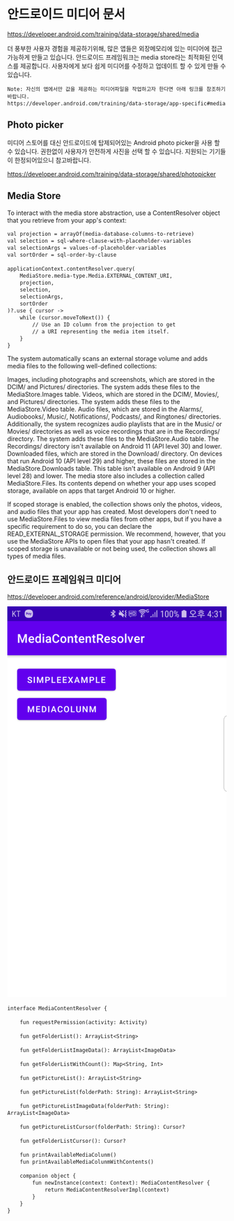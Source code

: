 # 안드로이드 미디어 문서
https://developer.android.com/training/data-storage/shared/media

더 풍부한 사용자 경험을 제공하기위해, 많은 앱들은 외장메모리에 있는 미디어에 접근 가능하게 만들고 있습니다. 안드로이드 프레임워크는 media store라는 최적화된 인덱스를 제공합니다. 사용자에게 보다 쉽게 미디어를 수정하고 업데이트 할 수 있게 만들 수 있습니다. 

```
Note: 자신의 앱에서만 값을 제공하는 미디어파일을 작업하고자 한다면 아래 링크를 참조하기바랍니다.
https://developer.android.com/training/data-storage/app-specific#media
```

## Photo picker
미디어 스토어를 대신 안드로이드에 탑제되어있는 Android photo picker을 사용 할 수 있습니다. 권한없이 사용자가 안전하게 사진을 선택 할 수 있습니다. 지원되는 기기들이 한정되어있으니 참고바랍니다.

https://developer.android.com/training/data-storage/shared/photopicker

## Media Store
To interact with the media store abstraction, use a ContentResolver object that you retrieve from your app's context:
```
val projection = arrayOf(media-database-columns-to-retrieve)
val selection = sql-where-clause-with-placeholder-variables
val selectionArgs = values-of-placeholder-variables
val sortOrder = sql-order-by-clause

applicationContext.contentResolver.query(
    MediaStore.media-type.Media.EXTERNAL_CONTENT_URI,
    projection,
    selection,
    selectionArgs,
    sortOrder
)?.use { cursor ->
    while (cursor.moveToNext()) {
        // Use an ID column from the projection to get
        // a URI representing the media item itself.
    }
}
```
The system automatically scans an external storage volume and adds media files to the following well-defined collections:

Images, including photographs and screenshots, which are stored in the DCIM/ and Pictures/ directories. The system adds these files to the MediaStore.Images table.
Videos, which are stored in the DCIM/, Movies/, and Pictures/ directories. The system adds these files to the MediaStore.Video table.
Audio files, which are stored in the Alarms/, Audiobooks/, Music/, Notifications/, Podcasts/, and Ringtones/ directories. Additionally, the system recognizes audio playlists that are in the Music/ or Movies/ directories as well as voice recordings that are in the Recordings/ directory. The system adds these files to the MediaStore.Audio table. The Recordings/ directory isn't available on Android 11 (API level 30) and lower.
Downloaded files, which are stored in the Download/ directory. On devices that run Android 10 (API level 29) and higher, these files are stored in the MediaStore.Downloads table. This table isn't available on Android 9 (API level 28) and lower.
The media store also includes a collection called MediaStore.Files. Its contents depend on whether your app uses scoped storage, available on apps that target Android 10 or higher.

If scoped storage is enabled, the collection shows only the photos, videos, and audio files that your app has created. Most developers don't need to use MediaStore.Files to view media files from other apps, but if you have a specific requirement to do so, you can declare the READ_EXTERNAL_STORAGE permission. We recommend, however, that you use the MediaStore APIs to open files that your app hasn't created.
If scoped storage is unavailable or not being used, the collection shows all types of media files.

## 안드로이드 프레임워크 미디어
https://developer.android.com/reference/android/provider/MediaStore



![sample](./sample/sample.png)



```
interface MediaContentResolver {

    fun requestPermission(activity: Activity)

    fun getFolderList(): ArrayList<String>

    fun getFolderListImageData(): ArrayList<ImageData>

    fun getFolderListWithCount(): Map<String, Int>

    fun getPictureList(): ArrayList<String>

    fun getPictureList(folderPath: String): ArrayList<String>

    fun getPictureListImageData(folderPath: String): ArrayList<ImageData>

    fun getPictureListCursor(folderPath: String): Cursor?

    fun getFolderListCursor(): Cursor?

    fun printAvailableMediaColunm()
    fun printAvailableMediaColunmWithContents()

    companion object {
        fun newInstance(context: Context): MediaContentResolver {
            return MediaContentResolverImpl(context)
        }
    }
}
```

